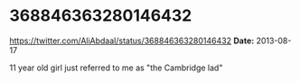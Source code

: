 # 368846363280146432
https://twitter.com/AliAbdaal/status/368846363280146432
**Date:** 2013-08-17

11 year old girl just referred to me as "the Cambridge lad"
